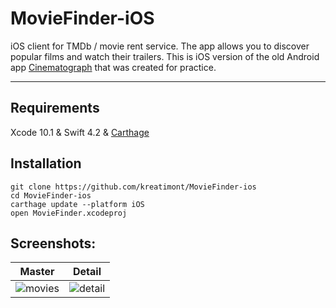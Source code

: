 # MovieFinder-iOS
iOS client for TMDb / movie rent service. The app allows you to discover popular films and watch their trailers. 
This is iOS version of the old Android app [Cinematograph](https://github.com/kreatimont/android-tmdb) that was created for practice.

***

## Requirements
Xcode 10.1 & Swift 4.2 & [Carthage](https://github.com/Carthage/Carthage)

## Installation

``` git clone https://github.com/kreatimont/MovieFinder-ios ```\
``` cd MovieFinder-ios ```\
``` carthage update --platform iOS  ```\
``` open MovieFinder.xcodeproj  ```


## Screenshots:
 Master           		                | Detail			          
:------------------------------------:|:-----------------------------:
![movies](https://github.com/kreatimont/MovieFinder-ios/raw/master/preview/src_master.PNG)     |![detail](https://github.com/kreatimont/MovieFinder-ios/raw/master/preview/src_detail.PNG)
